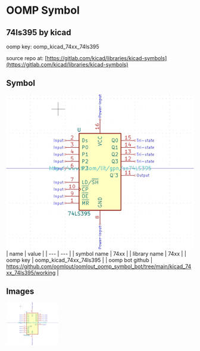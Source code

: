 # OOMP Symbol  
## 74ls395  by kicad  
  
oomp key: oomp_kicad_74xx_74ls395  
  
source repo at: [https://gitlab.com/kicad/libraries/kicad-symbols](https://gitlab.com/kicad/libraries/kicad-symbols)  
## Symbol  
  
[![working.png](working_600.png)](working.png)  
| name | value | 
| --- | --- | 
| symbol name | 74xx | 
| library name | 74xx | 
| oomp key | oomp_kicad_74xx_74ls395 | 
| oomp bot github | https://github.com/oomlout/oomlout_oomp_symbol_bot/tree/main/kicad_74xx_74ls395/working | 
## Images  
  
[![working.png](working_140.png)](working.png)  
